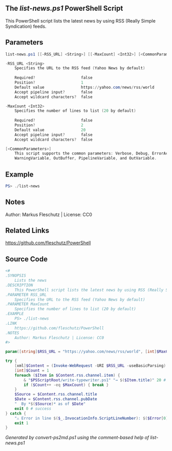 ## The *list-news.ps1* PowerShell Script

This PowerShell script lists the latest news by using RSS (Really Simple Syndication) feeds.

## Parameters
```powershell
list-news.ps1 [[-RSS_URL] <String>] [[-MaxCount] <Int32>] [<CommonParameters>]

-RSS_URL <String>
    Specifies the URL to the RSS feed (Yahoo News by default)
    
    Required?                    false
    Position?                    1
    Default value                https://yahoo.com/news/rss/world
    Accept pipeline input?       false
    Accept wildcard characters?  false

-MaxCount <Int32>
    Specifies the number of lines to list (20 by default)
    
    Required?                    false
    Position?                    2
    Default value                20
    Accept pipeline input?       false
    Accept wildcard characters?  false

[<CommonParameters>]
    This script supports the common parameters: Verbose, Debug, ErrorAction, ErrorVariable, WarningAction, 
    WarningVariable, OutBuffer, PipelineVariable, and OutVariable.
```

## Example
```powershell
PS> ./list-news

```

## Notes
Author: Markus Fleschutz | License: CC0

## Related Links
https://github.com/fleschutz/PowerShell

## Source Code
```powershell
<#
.SYNOPSIS
	Lists the news
.DESCRIPTION
	This PowerShell script lists the latest news by using RSS (Really Simple Syndication) feeds.
.PARAMETER RSS_URL
	Specifies the URL to the RSS feed (Yahoo News by default)
.PARAMETER MaxCount
	Specifies the number of lines to list (20 by default)
.EXAMPLE
	PS> ./list-news
.LINK
	https://github.com/fleschutz/PowerShell
.NOTES
	Author: Markus Fleschutz | License: CC0
#>

param([string]$RSS_URL = "https://yahoo.com/news/rss/world", [int]$MaxCount = 20)

try {
	[xml]$Content = (Invoke-WebRequest -URI $RSS_URL -useBasicParsing).Content
	[int]$Count = 1
	foreach ($Item in $Content.rss.channel.item) {
		& "$PSScriptRoot/write-typewriter.ps1" "→ $($Item.title)" 20 # ms speed
		if ($Count++ -eq $MaxCount) { break }
	}
	$Source = $Content.rss.channel.title
	$Date = $Content.rss.channel.pubDate
	"  By *$($Source)* as of $Date"
	exit 0 # success
} catch {
	"⚠️ Error in line $($_.InvocationInfo.ScriptLineNumber): $($Error[0])"
	exit 1
}
```

*Generated by convert-ps2md.ps1 using the comment-based help of list-news.ps1*
